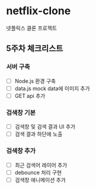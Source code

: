 # netflix-clone
넷플릭스 클론 프로젝트

## 5주차 체크리스트
### 서버 구축
- [ ] Node.js 환경 구축
- [ ] data.js mock data에 이미지 추가
- [ ] GET api 추가
      
### 검색창 기본
- [ ] 검색창 및 검색 결과 UI 추가
- [ ] 검색 결과 하단에 노출
 
### 검색창 추가
- [ ] 최근 검색어 레이어 추가
- [ ] debounce 처리 구현
- [ ] 검색창 애니메이션 추가

